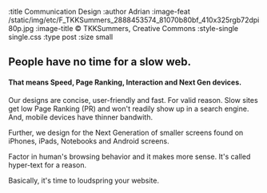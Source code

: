 :title Communication Design
:author Adrian
:image-feat /static/img/etc/F_TKKSummers_2888453574_81070b80bf_410x325rgb72dpi80p.jpg
:image-title &#169; TKKSummers, Creative Commons
:style-single single.css
:type post
:size small


<h2>People have no time for a slow web.</h2>
<h4>That means Speed, Page Ranking, Interaction and Next Gen devices.</h4>

<p>Our designs are concise, user-friendly and fast. For valid reason. Slow sites get low Page Ranking (PR) and won't readily show up in a search engine. And, mobile devices have thinner bandwith.</p>
<p>Further, we design for the Next Generation of smaller screens found on iPhones, iPads, Notebooks and Android screens.</p>
<p>Factor in human's browsing behavior and it makes more sense. It's called hyper-text for a reason.</p>
<p>Basically, it's time to loudspring your website.</p>
